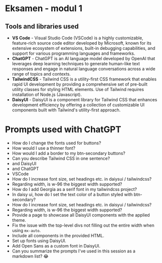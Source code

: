 # Eksamen - modul 1

## Tools and libraries used

- **VS Code** - Visual Studio Code (VSCode) is a highly customizable, feature-rich source code editor developed by Microsoft, known for its extensive ecosystem of extensions, built-in debugging capabilities, and support for various programming languages and frameworks.
- **ChatGPT** - ChatGPT is an AI language model developed by OpenAI that leverages deep learning techniques to generate human-like text responses and engage in natural language conversations across a wide range of topics and contexts.
- **TailwindCSS** - Tailwind CSS is a utility-first CSS framework that enables rapid UI development by providing a comprehensive set of pre-built utility classes for styling HTML elements. Use of Tailwind requires installation of Node.js (Javascript).
- **DaisyUI** - DaisyUI is a component library for Tailwind CSS that enhances development efficiency by offering a collection of customizable UI components built with Tailwind's utility-first approach.

# Prompts used with ChatGPT

- How do I change the fonts used for buttons?
- How would I use a thinner font?
- How would I add a border to my btn-secondary buttons?
- Can you describe Tailwind CSS in one sentence?
- and DaisyUI
- and ChatGPT
- VSCode
- How do I increase font size, set headings etc. in daiysui / tailwindcss?
- Regarding width, is w-96 the biggest width supported?
- How do I add Georgia as a serif font in my tailwindcss project?
- In daisy ui, how do I set the text color of a button styled with btn-secondary?
- How do I increase font size, set headings etc. in daisyui / tailwindcss?
- Regarding width, is w-96 the biggest width supported?
- Provide a page to showcase all DaisyUI components with the applied theme.
- Fix the issue with the top-level divs not filling out the entire width when using `mx-auto`.
- Include all components in the provided HTML.
- Set up fonts using DaisyUI.
- Add Open Sans as a custom font in DaisyUI.
- Can you summarize the prompts I've used in this session as a markdown list? 😂
